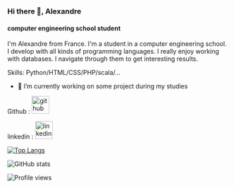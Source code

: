 ### Hi there 👋, Alexandre
#### computer engineering school student
I'm Alexandre from France. I'm a student in a computer engineering school. I develop with all kinds of programming languages.
I really enjoy working with databases. I navigate through them to get interesting results.


Skills: Python/HTML/CSS/PHP/scala/...

- 🔭 I’m currently working on some project during my studies 


Github : [<img src='https://cdn.jsdelivr.net/npm/simple-icons@3.0.1/icons/github.svg' alt='github' height='40'>](https://github.com/Alexandreledeuf)  

linkedin : [<img src='https://cdn.jsdelivr.net/npm/simple-icons@3.0.1/icons/linkedin.svg' alt='linkedin' height='40'>](https://www.linkedin.com/in/alexandre-le-deuf-822b1819a/)  

[![Top Langs](https://github-readme-stats.vercel.app/api/top-langs/?username=Alexandreledeuf)](https://github.com/anuraghazra/github-readme-stats)

![GitHub stats](https://github-readme-stats.vercel.app/api?username=Alexandreledeuf&show_icons=true)  

![Profile views](https://gpvc.arturio.dev/Alexandreledeuf)  
